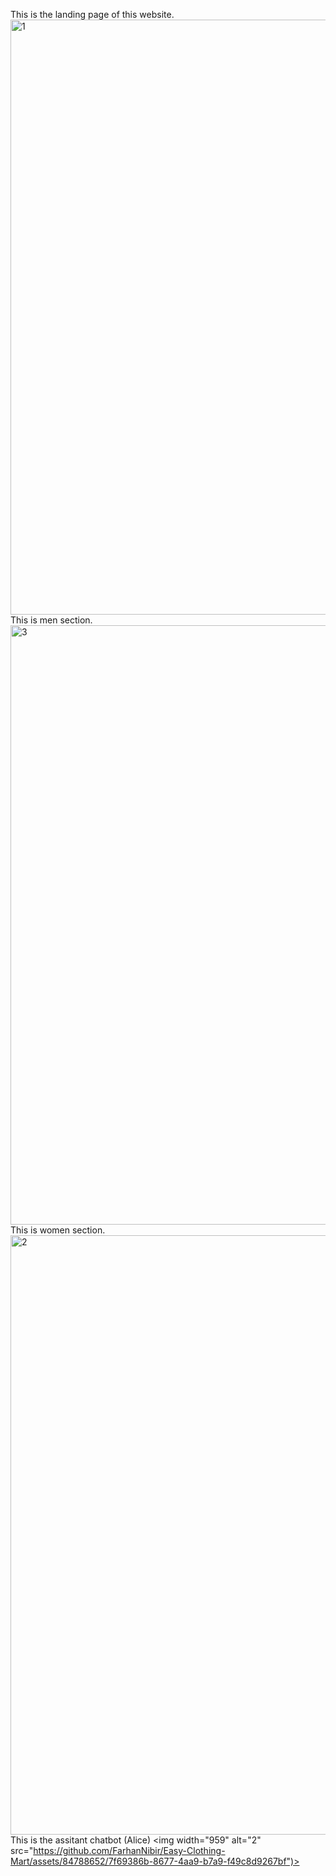 This is the landing page of this website.
<img width="952" alt="1" src="https://github.com/FarhanNibir/Easy-Clothing-Mart/assets/84788652/21175a4d-98d8-4143-8953-3029684b4e52">
This is men section.
<img width="959" alt="3" src="https://github.com/FarhanNibir/Easy-Clothing-Mart/assets/84788652/c4d3bf6b-25f1-4919-a4d7-cd109f275676">
This is women section.
<img width="959" alt="2" src="https://github.com/FarhanNibir/Easy-Clothing-Mart/assets/84788652/d7d834c0-d23e-4b0e-a28a-74a9f84625cb">
This is the assitant chatbot (Alice)
<img width="959" alt="2" src="https://github.com/FarhanNibir/Easy-Clothing-Mart/assets/84788652/7f69386b-8677-4aa9-b7a9-f49c8d9267bf")>
